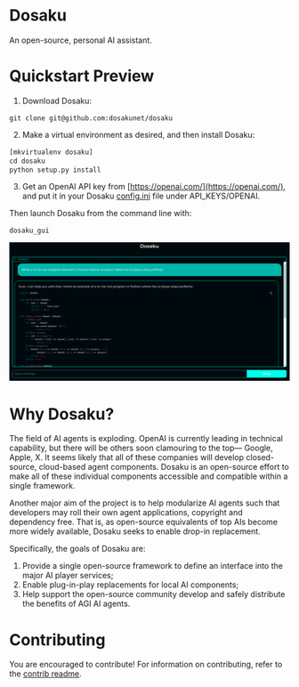 # Dosaku

An open-source, personal AI assistant.

# Quickstart Preview

1. Download Dosaku:

```commandline
git clone git@github.com:dosakunet/dosaku
```

2. Make a virtual environment as desired, and then install Dosaku:

```commandline
[mkvirtualenv dosaku]
cd dosaku
python setup.py install
```

3. Get an OpenAI API key from [https://openai.com/](https://openai.com/), and put it in your Dosaku 
[config.ini](dosaku/config/config.ini) file under API_KEYS/OPENAI.

Then launch Dosaku from the command line with:

```commandline
dosaku_gui
```

![Dosaku Chat](resources/chat_sample.png)

# Why Dosaku?

The field of AI agents is exploding. OpenAI is currently leading in technical capability, but there will be others soon
clamouring to the top— Google, Apple, X. It seems likely that all of these companies will develop closed-source, 
cloud-based agent components. Dosaku is an open-source effort to make all of these individual components accessible and 
compatible within a single framework. 

Another major aim of the project is to help modularize AI agents such that developers may roll their own agent 
applications, copyright and dependency free. That is, as open-source equivalents of top AIs become more widely 
available, Dosaku seeks to enable drop-in replacement.

Specifically, the goals of Dosaku are:

1. Provide a single open-source framework to define an interface into the major AI player services;
2. Enable plug-in-play replacements for local AI components;
3. Help support the open-source community develop and safely distribute the benefits of AGI AI agents.

# Contributing

You are encouraged to contribute! For information on contributing, refer to the [contrib readme](contrib.md).


